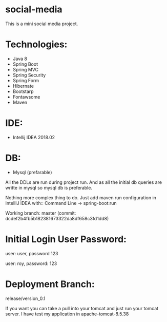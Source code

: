 # social-media
This is a mini social media project.

# Technologies:
- Java 8
- Spring Boot
- Spring MVC
- Spring Security
- Spring Form
- Hibernate
- Bootstarp
- Fontawsome
- Maven

# IDE:
- Intellij IDEA 2018.02

# DB:
- Mysql (prefarable)


All the DDLs are run during project run. And as all the initial db queries are writte in mysql so mysql db is preferable.

Nothing more complex thing to do. Just add maven run configuration in IntellIJ IDEA with:: Command Line -> spring-boot:run

Working branch: master (commit: dcdef2b4fb5b182381673322da8df658c3fd1dd8)

# Initial Login User Password:
user: user, password 123

user: roy, password: 123


# Deployment Branch:
release/version_0.1

If you want you can take a pull into your tomcat and just run your tomcat server.
I have test my application in apache-tomcat-8.5.38
